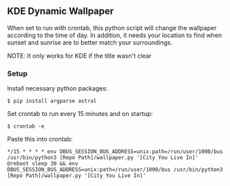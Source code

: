 ## KDE Dynamic Wallpaper
When set to run with crontab, this python script will change the wallpaper according to the time of day. In addition, it needs your location to find when sunset and sunrise are to better match your surroundings.

NOTE: It only works for KDE if the title wasn't clear

### Setup
Install necessary python packages:
```
$ pip install argparse astral
```
Set crontab to run every 15 minutes and on startup:
```
$ crontab -e
```
Paste this into crontab:
```
*/15 * * * * env DBUS_SESSION_BUS_ADDRESS=unix:path=/run/user/1000/bus /usr/bin/python3 [Repo Path]/wallpaper.py '[City You Live In]'
@reboot sleep 30 && env DBUS_SESSION_BUS_ADDRESS=unix:path=/run/user/1000/bus /usr/bin/python3 [Repo Path]/wallpaper.py '[City You Live In]'
```
